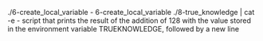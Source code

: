 ./6-create_local_variable - 6-create_local_variable
./8-true_knowledge | cat -e - script that prints the result of the addition of 128 with the value stored in the environment variable TRUEKNOWLEDGE, followed by a new line
